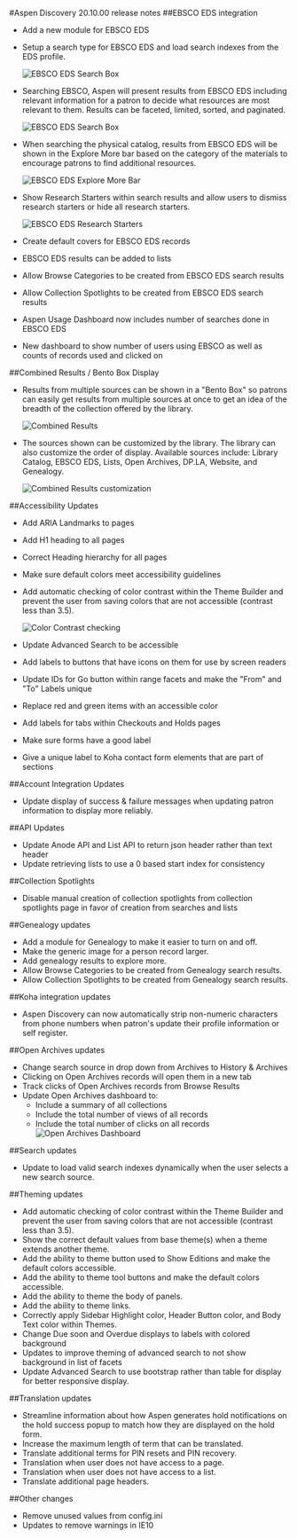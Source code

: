 #Aspen Discovery 20.10.00 release notes
##EBSCO EDS integration
- Add a new module for EBSCO EDS 
- Setup a search type for EBSCO EDS and load search indexes from the EDS profile. 

  ![EBSCO EDS Search Box](/release_notes/images/20_11_00_EBSCO_EDS_Search.png)
- Searching EBSCO, Aspen will present results from EBSCO EDS including relevant information for a patron to decide what resources are most relevant to them.  Results can be faceted, limited, sorted, and paginated. 

  ![EBSCO EDS Search Box](/release_notes/images/20_11_00_EBSCO_EDS_Search_Results.png)   
- When searching the physical catalog, results from EBSCO EDS will be shown in the Explore More bar based on the category of the materials to encourage patrons to find additional resources.

  ![EBSCO EDS Explore More Bar](/release_notes/images/20_11_00_EBSCO_Explore_more.png)
- Show Research Starters within search results and allow users to dismiss research starters or hide all research starters. 
  
  ![EBSCO EDS Research Starters](/release_notes/images/20_11_00_research_starter.png)
- Create default covers for EBSCO EDS records
- EBSCO EDS results can be added to lists
- Allow Browse Categories to be created from EBSCO EDS search results
- Allow Collection Spotlights to be created from EBSCO EDS search results
- Aspen Usage Dashboard now includes number of searches done in EBSCO EDS
- New dashboard to show number of users using EBSCO as well as counts of records used and clicked on 
  
##Combined Results / Bento Box Display
- Results from multiple sources can be shown in a "Bento Box" so patrons can easily get results from multiple sources at once to get an idea of the breadth of the collection offered by the library.

  ![Combined Results](/release_notes/images/20_11_00_combined_results.png)
- The sources shown can be customized by the library. The library can also customize the order of display. Available sources include: Library Catalog, EBSCO EDS, Lists, Open Archives, DP.LA, Website, and Genealogy.  

  ![Combined Results customization](/release_notes/images/20_11_00_combined_results_settings.png)
  
##Accessibility Updates
- Add ARIA Landmarks to pages
- Add H1 heading to all pages
- Correct Heading hierarchy for all pages
- Make sure default colors meet accessibility guidelines
- Add automatic checking of color contrast within the Theme Builder and prevent the user from saving colors that are not accessible (contrast less than 3.5).
  
  ![Color Contrast checking](/release_notes/images/20_11_00_color_contrast_checking.png)
- Update Advanced Search to be accessible 
- Add labels to buttons that have icons on them for use by screen readers
- Update IDs for Go button within range facets and make the "From" and "To" Labels unique
- Replace red and green items with an accessible color
- Add labels for tabs within Checkouts and Holds pages
- Make sure forms have a good label
- Give a unique label to Koha contact form elements that are part of sections


##Account Integration Updates
- Update display of success & failure messages when updating patron information to display more reliably.  

##API Updates
- Update Anode API and List API to return json header rather than text header
- Update retrieving lists to use a 0 based start index for consistency

##Collection Spotlights
- Disable manual creation of collection spotlights from collection spotlights page in favor of creation from searches and lists  

##Genealogy updates
- Add a module for Genealogy to make it easier to turn on and off.
- Make the generic image for a person record larger.
- Add genealogy results to explore more. 
- Allow Browse Categories to be created from Genealogy search results.
- Allow Collection Spotlights to be created from Genealogy search results.

##Koha integration updates
- Aspen Discovery can now automatically strip non-numeric characters from phone numbers when patron's update their profile information or self register.  

##Open Archives updates
- Change search source in drop down from Archives to History & Archives
- Clicking on Open Archives records will open them in a new tab
- Track clicks of Open Archives records from Browse Results
- Update Open Archives dashboard to:
  - Include a summary of all collections
  - Include the total number of views of all records
  - Include the total number of clicks on all records
  ![Open Archives Dashboard](/release_notes/images/20_11_00_open_archives_dashboard.png)

##Search updates
- Update to load valid search indexes dynamically when the user selects a new search source.

##Theming updates
- Add automatic checking of color contrast within the Theme Builder and prevent the user from saving colors that are not accessible (contrast less than 3.5).
- Show the correct default values from base theme(s) when a theme extends another theme.
- Add the ability to theme button used to Show Editions and make the default colors accessible.
- Add the ability to theme tool buttons and make the default colors accessible.
- Add the ability to theme the body of panels.
- Add the ability to theme links.
- Correctly apply Sidebar Highlight color, Header Button color, and Body Text color within Themes.
- Change Due soon and Overdue displays to labels with colored background
- Updates to improve theming of advanced search to not show background in list of facets 
- Update Advanced Search to use bootstrap rather than table for display for better responsive display.

##Translation updates
- Streamline information about how Aspen generates hold notifications on the hold success popup to match how they are displayed on the hold form.   
- Increase the maximum length of term that can be translated.
- Translate additional terms for PIN resets and PIN recovery.
- Translation when user does not have access to a page.
- Translation when user does not have access to a list.
- Translate additional page headers.


##Other changes
- Remove unused values from config.ini
- Updates to remove warnings in IE10